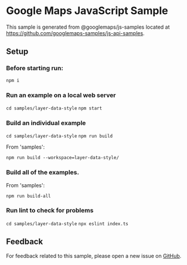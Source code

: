 # Google Maps JavaScript Sample

This sample is generated from @googlemaps/js-samples located at
https://github.com/googlemaps-samples/js-api-samples.

## Setup

### Before starting run:

`npm i`

### Run an example on a local web server

`cd samples/layer-data-style`
`npm start`

### Build an individual example

`cd samples/layer-data-style`
`npm run build`

From 'samples':

`npm run build --workspace=layer-data-style/`

### Build all of the examples.

From 'samples':

`npm run build-all`

### Run lint to check for problems

`cd samples/layer-data-style`
`npx eslint index.ts` 

## Feedback

For feedback related to this sample, please open a new issue on
[GitHub](https://github.com/googlemaps-samples/js-api-samples/issues).

